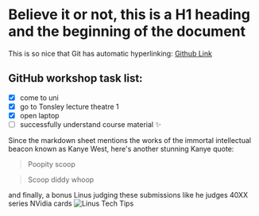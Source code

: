 # Believe it or not, this is a H1 heading and the beginning of the document

This is so nice that Git has automatic hyperlinking: [Github Link](https://github.com/GlytchedAz/GitHub-Workshop)

## GitHub workshop task list:
- [x] come to uni
- [x] go to Tonsley lecture theatre 1
- [x] open laptop
- [ ] successfully understand course material :sparkles:

Since the markdown sheet mentions the works of the immortal intellectual beacon known as Kanye West, here's another stunning Kanye quote:

> Poopity scoop

> Scoop diddy whoop

and finally, a bonus Linus judging these submissions like he judges 40XX series NVidia cards
![Linus Tech Tips](https://i.kym-cdn.com/entries/icons/facebook/000/032/558/temp6.jpg)